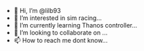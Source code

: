 - 👋 Hi, I’m @lilb93
- 👀 I’m interested in sim racing...
- 🌱 I’m currently learning Thanos controller...
- 💞️ I’m looking to collaborate on ...
- 📫 How to reach me dont know...

<!---
lilb93/lilb93 is a ✨ special ✨ repository because its `README.md` (this file) appears on your GitHub profile.
You can click the Preview link to take a look at your changes.
--->
